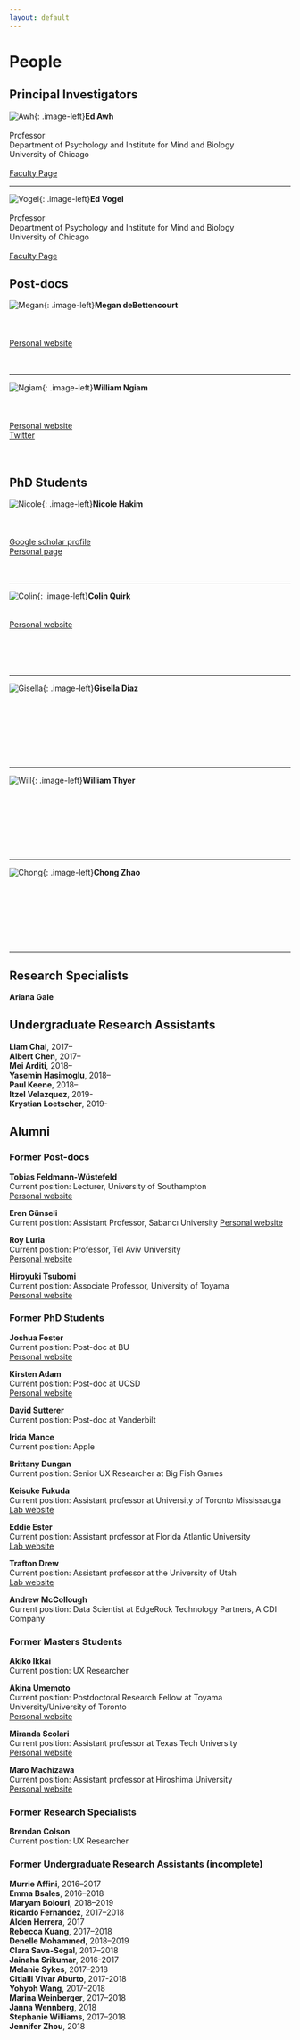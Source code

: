 ```yaml
---
layout: default
---
```


# People

## Principal Investigators

![Awh](/files/images/awh.jpg){: .image-left}**Ed Awh** <br>  
Professor  
Department of Psychology and Institute for Mind and Biology  
University of Chicago  <br>  
[Faculty Page](https://imb.uchicago.edu/directory/edward-awh-phd)

---

![Vogel](/files/images/vogel.jpg){: .image-left}**Ed Vogel** <br>  
Professor  
Department of Psychology and Institute for Mind and Biology  
University of Chicago  <br>  
[Faculty Page](https://imb.uchicago.edu/directory/edward-vogel-phd)

## Post-docs

![Megan](/files/images/debettencourt.jpg){: .image-left}**Megan deBettencourt** <br>  
<br>  
[Personal website](http://home.uchicago.edu/~debetten/)
<br>  
<br>  

---
![Ngiam](/files/images/ngiam.jpg){: .image-left}**William Ngiam** <br>  
<br>  
[Personal website](https://williamngiam.github.io/)
<br>
[Twitter](https://twitter.com/will_ngiam/)
<br>  
<br>  

## PhD Students

![Nicole](/files/images/nicole.jpg){: .image-left}**Nicole Hakim** <br>  
<br>  
[Google scholar profile](https://scholar.google.com/citations?user=0YNa8scAAAAJ&hl=en&oi=ao)
<br>
[Personal page](/hakim.html)
<br>
<br> 
<br>

---

![Colin](/files/images/quirk.png){: .image-left}**Colin Quirk** <br>
<br>  
[Personal website](http://colinquirk.com/)
<br>  
<br>  
<br>  

---

![Gisella](/files/images/squares.png){: .image-left}**Gisella Diaz** <br>
<br>  
<br>  
<br>  
<br>  

---


![Will](/files/images/thyer.jpg){: .image-left}**William Thyer** <br>
<br>  
<br>  
<br>  
<br>  

---


![Chong](/files/images/chong.jpg){: .image-left}**Chong Zhao** <br>
<br>  
<br>  
<br>  
<br>  




---

## Research Specialists

**Ariana Gale**

## Undergraduate Research Assistants

**Liam Chai**, 2017–  
**Albert Chen**, 2017–  
**Mei Arditi**, 2018–  
**Yasemin Hasimoglu**, 2018–  
**Paul Keene**, 2018–  
**Itzel Velazquez**, 2019-  
**Krystian Loetscher**, 2019-

## Alumni

### Former Post-docs

**Tobias Feldmann-Wüstefeld**  
Current position: Lecturer, University of Southampton  
[Personal website](http://feldmann-wuestefeld.de/)

**Eren Günseli**  
Current position: Assistant Professor, Sabancı University
[Personal website](https://www.gunselilab.com/)

**Roy Luria**  
Current position: Professor, Tel Aviv University  
[Personal website](http://people.socsci.tau.ac.il/mu/royluria/)

**Hiroyuki Tsubomi**  
Current position: Associate Professor, University of Toyama  
[Personal website](https://sites.google.com/site/htsubomi/)

### Former PhD Students

**Joshua Foster**  
Current position: Post-doc at BU  
[Personal website](https://joshuajfoster.github.io/)

**Kirsten Adam**  
Current position: Post-doc at UCSD  
[Personal website](https://kirsten-adam.com/)

**David Sutterer**  
Current position: Post-doc at Vanderbilt

**Irida Mance**  
Current position: Apple

**Brittany Dungan**  
Current position: Senior UX Researcher at Big Fish Games

**Keisuke Fukuda**  
Current position: Assistant professor at University of Toronto Mississauga  
[Lab website](https://fukudalab.org/)

**Eddie Ester**  
Current position: Assistant professor at Florida Atlantic University  
[Lab website](https://www.esterlabfau.com/)

**Trafton Drew**  
Current position: Assistant professor at the University of Utah  
[Lab website](http://aval.psych.utah.edu/)

**Andrew McCollough**  
Current position: Data Scientist at EdgeRock Technology Partners, A CDI Company

### Former Masters Students

**Akiko Ikkai**  
Current position: UX Researcher

**Akina Umemoto**  
Current position: Postdoctoral Research Fellow at Toyama University/University of Toronto  
[Personal website](https://www.researchgate.net/profile/Akina_Umemoto)

**Miranda Scolari**  
Current position: Assistant professor at Texas Tech University  
[Personal website](https://www.depts.ttu.edu/psy/people/mscolari/)

**Maro Machizawa**  
Current position: Assistant professor at Hiroshima University  
[Personal website](https://sites.google.com/site/maromachizawa/Home)

### Former Research Specialists

**Brendan Colson**  
Current position: UX Researcher

### Former Undergraduate Research Assistants (incomplete)

**Murrie Affini**, 2016–2017  
**Emma Bsales**, 2016–2018  
**Maryam Bolouri**, 2018–2019  
**Ricardo Fernandez**, 2017–2018  
**Alden Herrera**, 2017  
**Rebecca Kuang**, 2017–2018  
**Denelle Mohammed**, 2018–2019  
**Clara Sava-Segal**, 2017–2018  
**Jainaha Srikumar**, 2016-2017  
**Melanie Sykes**, 2017–2018  
**Citlalli Vivar Aburto**, 2017-2018  
**Yohyoh Wang**, 2017–2018  
**Marina Weinberger**, 2017–2018  
**Janna Wennberg**, 2018  
**Stephanie Williams**, 2017–2018  
**Jennifer Zhou**, 2018  
